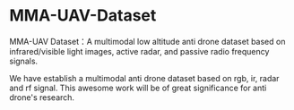 # MMA-UAV-Dataset
MMA-UAV Dataset：A multimodal low altitude anti drone dataset based on infrared/visible light images, active radar, and passive radio frequency signals. 

We have establish a multimodal anti drone dataset based on rgb, ir, radar and rf signal. This awesome work will be of great significance for anti drone's research.
